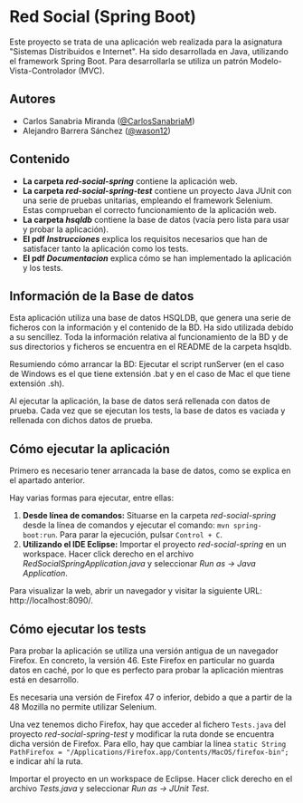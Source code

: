 # Red Social (Spring Boot)
Este proyecto se trata de una aplicación web realizada para la asignatura "Sistemas Distribuidos e Internet". Ha sido desarrollada en Java, utilizando el framework Spring Boot. Para desarrollarla se utiliza un patrón Modelo-Vista-Controlador (MVC).


## Autores
* Carlos Sanabria Miranda ([@CarlosSanabriaM](https://github.com/CarlosSanabriaM))
* Alejandro Barrera Sánchez ([@wason12](https://github.com/wason12))


## Contenido
- **La carpeta *red-social-spring*** contiene la aplicación web.
- **La carpeta *red-social-spring-test*** contiene un proyecto Java JUnit con una serie de pruebas unitarias, empleando el framework Selenium. Estas comprueban el correcto funcionamiento de la aplicación web.
- **La carpeta *hsqldb*** contiene la base de datos (vacía pero lista para usar y probar la aplicación).
- **El pdf *Instrucciones*** explica los requisitos necesarios que han de satisfacer tanto la aplicación como los tests.
- **El pdf *Documentacion*** explica cómo se han implementado la aplicación y los tests.


## Información de la Base de datos
Esta aplicación utiliza una base de datos HSQLDB, que genera una serie de ficheros con la información y el contenido de la BD. Ha sido utilizada debido a su sencillez. Toda la información relativa al funcionamiento de la BD y de sus directorios y ficheros se encuentra en el README de la carpeta hsqldb.

Resumiendo cómo arrancar la BD: Ejecutar el script runServer (en el caso de Windows es el que tiene extensión .bat y en el caso de Mac el que tiene extensión .sh).

Al ejecutar la aplicación, la base de datos será rellenada con datos de prueba. Cada vez que se ejecutan los tests, la base de datos es vaciada y rellenada con dichos datos de prueba.


## Cómo ejecutar la aplicación
Primero es necesario tener arrancada la base de datos, como se explica en el apartado anterior.

Hay varias formas para ejecutar, entre ellas:
1. **Desde línea de comandos:** Situarse en la carpeta *red-social-spring* desde la línea de comandos y ejecutar el comando: `mvn spring-boot:run`. Para parar la ejecución, pulsar `Control + C`.
2. **Utilizando el IDE Eclipse:** Importar el proyecto *red-social-spring* en un workspace. Hacer click derecho en el archivo *RedSocialSpringApplication.java* y seleccionar *Run as -> Java Application*.

Para visualizar la web, abrir un navegador y visitar la siguiente URL: http://localhost:8090/.


## Cómo ejecutar los tests
Para probar la aplicación se utiliza una versión antigua de un navegador Firefox. En concreto, la versión 46. Este Firefox en particular no guarda datos en caché, por lo que es perfecto para probar la aplicación mientras está en desarrollo.

Es necesaria una versión de Firefox 47 o inferior, debido a que a partir de la 48 Mozilla no permite utilizar Selenium.

Una vez tenemos dicho Firefox, hay que acceder al fichero `Tests.java` del proyecto *red-social-spring-test* y modificar la ruta donde se encuentra dicha versión de Firefox. Para ello, hay que cambiar la línea `static String PathFirefox = "/Applications/Firefox.app/Contents/MacOS/firefox-bin";` e indicar ahí la ruta.

Importar el proyecto en un workspace de Eclipse. Hacer click derecho en el archivo *Tests.java* y seleccionar *Run as -> JUnit Test*.
